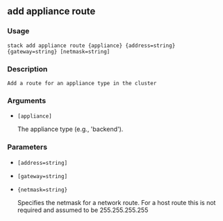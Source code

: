 ## add appliance route

### Usage

`stack add appliance route {appliance} {address=string} {gateway=string} [netmask=string]`

### Description


	Add a route for an appliance type in the cluster

	

### Arguments

* `[appliance]`

   The appliance type (e.g., 'backend').


### Parameters
* `[address=string]`
* `[gateway=string]`
* `{netmask=string}`

   Specifies the netmask for a network route.  For a host route
	this is not required and assumed to be 255.255.255.255


